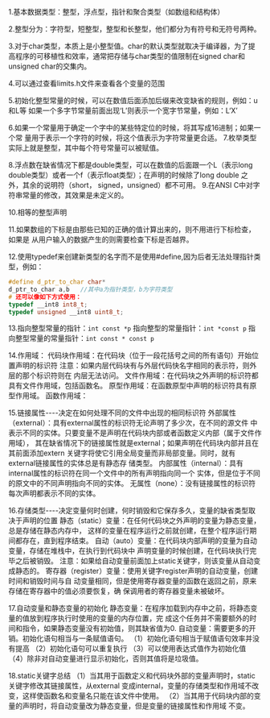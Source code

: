 1.基本数据类型：整型，浮点型，指针和聚合类型（如数组和结构体）

2.整型分为：字符型，短整型，整型和长整型，他们都分为有符号和无符号两种。

3.对于char类型，本质上是小整型值。char的默认类型就取决于编译器，为了提
高程序的可移植性和效率，通常把存储与char类型的值限制在signed char和
unsigned char的交集内。

4.可以通过查看limits.h文件来查看各个变量的范围

5.初始化整型常量的时候，可以在数值后面添加后缀来改变缺省的规则，例如：u和L等
如果一个多字节常量前面出现‘L’则表示一个宽字节常量，例如：L‘X’

6.如果一个常量用于确定一个字中的某些特定位的时候，将其写成16进制；如果一个常
量用于表示一个字符的时候，将这个值表示为字符常量更合适。
7.枚举类型实际上就是整型，其中每个符号常量可以被赋值。

8.浮点数在缺省情况下都是double类型，可以在数值的后面跟一个L（表示long
double类型）或者一个f（表示float类型）；在声明的时候除了long double
之外，其余的说明符（short， signed，unsigned）都不可用。
9.在ANSI C中对字符串常量的修改，其效果是未定义的。

10.相等的整型声明

11.如果数组的下标是由那些已知的正确的值计算出来的，则不用进行下标检查，如果是
从用户输入的数据产生的则需要检查下标是否越界。

12.使用typedef来创建新类型的名字而不是使用#define,因为后者无法处理指针类型，例如：
```c
#define d_ptr_to_char char*
d_ptr_to_char a,b   //其中a为指针类型，b为字符类型
# 还可以像如下方式使用：
typedef __int8 int8_t;
typedef unsigned __int8 uint8_t;
```

13.指向整型常量的指针：`int const *p`
   指向整型的常量指针：`int *const p`
   指向整型常量的常量指针：`int const * const p`
   
14.作用域：
  代码块作用域：在代码块（位于一段花括号之间的所有语句）开始位置声明的标识符
  注意：如果内层代码块有与外层代码快名字相同的表示符，则外层的那个标识符则在
  内层无法访问。
  文件作用域：在代码块之外声明的标识符都具有文件作用域，包括函数名。
  原型作用域：在函数原型中声明的标识符具有原型作用域。
  函数作用域：
  
15.链接属性----决定在如何处理不同的文件中出现的相同标识符
    外部属性（external）：具有external属性的标识符无论声明了多少次，在不同的源文件
    中表示不同的实体。只要变量不是声明在代码块内部或者函数定义内部（属于文件作用域），
    其在缺省情况下的链接属性就是external；如果声明在代码块内部并且在其前面添加extern
    关键字将使它引用全局变量而非局部变量。同时，就有external链接属性的实体总是有静态存
    储类型。
    内部属性（internal）：具有internal属性的标识符在同一个文件中的所有声明指向同一个
    实体，但是位于不同的原文中的不同声明指向不同的实体。
    无属性（none）：没有链接属性的标识符每次声明都表示不同的实体。
    
16.存储类型----决定变量何时创建，何时销毁和它保存多久，变量的缺省类型取决于声明的位置
    静态（static）变量：在任何代码块之外声明的变量为静态变量，总是存储在静态内存中，
    这样的变量在程序运行之前就创建，在整个程序运行期间都存在，直到程序结束。
    自动（auto）变量：在代码块内部声明的变量为自动变量，存储在堆栈中，在执行到代码块中
    声明变量的时候创建，在代码块执行完毕之后被销毁。
    注意：如果给自动变量前面加上static关键字，则该变量从自动变成静态的。
    寄存器（register）变量：使用关键字register声明的自动变量，创建时间和销毁时间与自
    动变量相同，但是使用寄存器变量的函数在返回之前，原来存储在寄存器中的值必须要恢复，确
    保调用者的寄存器变量未被破坏。
    
17.自动变量和静态变量的初始化
    静态变量：在程序加载到内存中之前，将静态变量的值放到程序执行时使用的变量的内存位置，完
    成这个任务并不需要额外的时间和指令，如果静态变量没有初始值，则其缺省值为0.
    自动变量：需要更多的开销。初始化语句相当与一条赋值语句。
      （1）初始化语句相当于赋值语句效率并没有提高
      （2）初始化语句可以重复执行
      （3）可以使用表达式值作为初始化值
      （4）除非对自动变量进行显示初始化，否则其值将是垃圾值。
      
18.static关键字总结
  （1）当其用于函数定义和代码块外部的变量声明时，static关键字修改其链接属性，从external
  变成internal，变量的存储类型和作用域不改变，这样使函数名和变量名只能在该文件中使用。
  （2）当其用于代码块内部的变量的声明时，将自动变量改为静态变量，但是变量的链接属性和作用域
  不变。
